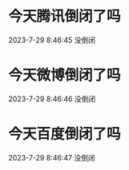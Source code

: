 # 今天腾讯倒闭了吗

2023-7-29 8:46:45 没倒闭

# 今天微博倒闭了吗

2023-7-29 8:46:46 没倒闭

# 今天百度倒闭了吗

2023-7-29 8:46:47 没倒闭

